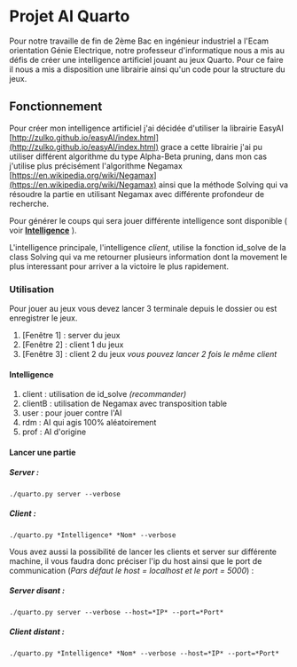 
# Projet AI Quarto

Pour notre travaille de fin de 2ème Bac en ingénieur industriel a l'Ecam orientation Génie Electrique, notre professeur d'informatique nous a mis au défis de créer une intelligence artificiel jouant au jeux Quarto.
Pour ce faire il nous a mis a disposition une librairie ainsi qu'un code pour la structure du jeux.

## Fonctionnement 

Pour créer mon intelligence artificiel j'ai décidée d'utiliser la librairie EasyAI [http://zulko.github.io/easyAI/index.html](http://zulko.github.io/easyAI/index.html) grace a cette librairie j'ai pu utiliser différent algorithme du type Alpha-Beta pruning, dans mon cas j'utilise plus précisément l'algorithme Negamax [https://en.wikipedia.org/wiki/Negamax](https://en.wikipedia.org/wiki/Negamax) ainsi que la méthode Solving qui va résoudre la partie en utilisant Negamax avec différente profondeur de recherche.

Pour générer le coups qui sera jouer différente intelligence sont disponible ( voir **[Intelligence](https://github.com/victorsmits/ProjetIA/blob/master/README.md#intelligence)** ). 

L'intelligence principale, l'intelligence *client*, utilise la fonction id_solve de la class Solving qui va me retourner plusieurs information dont la movement le plus interessant pour arriver a la victoire le plus rapidement.

### Utilisation

Pour jouer au jeux vous devez lancer 3 terminale depuis le dossier ou est enregistrer le jeux.
 1. [Fenêtre 1] : server du jeux
 2. [Fenêtre 2] : client 1 du jeux
 3. [Fenêtre 3] : client 2 du jeux
*vous pouvez lancer 2 fois le même client*

#### Intelligence
 1. client : utilisation de id_solve *(recommander)*
 2. clientB : utilisation de Negamax avec transposition table
 3. user : pour jouer contre l'AI
 4. rdm : AI qui agis 100% aléatoirement
 5. prof : AI d'origine

#### Lancer une partie 
##### Server :
    ./quarto.py server --verbose

##### Client :
    ./quarto.py *Intelligence* *Nom* --verbose

Vous avez aussi la possibilité de lancer les clients et server sur différente machine, il vous faudra donc préciser l'ip du host ainsi que le port de communication (*Pars défaut le host = localhost et le port = 5000*) :
    
##### Server disant :
    ./quarto.py server --verbose --host=*IP* --port=*Port*

##### Client distant :
    ./quarto.py *Intelligence* *Nom* --verbose --host=*IP* --port=*Port*
<!--stackedit_data:
eyJoaXN0b3J5IjpbMTU2MzQxOTQyNSw4OTEzODg3MDEsLTIwND
AyNjI2MTQsLTIwMjM4Mjc0MTQsODY0NjY5NDA4LDEwMzc2NDk5
MjYsMTAzNzY0OTkyNiwtMjk3Nzk2MjksLTE3MzM4NDIwNjYsLT
E1MzUyMDEzOTIsLTIxMjgxNjk4NjAsLTMyMzAyNDMwNiwtMTY0
OTk1OTE2NywtNDgzNDc5OTM5LDE2MDAwMjcxMjUsMTUxMzc0Nz
c0OCwxNTEzNzQ3NzQ4XX0=
-->